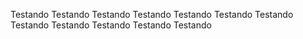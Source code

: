 Testando Testando Testando
Testando Testando Testando
Testando Testando Testando
Testando Testando Testando
